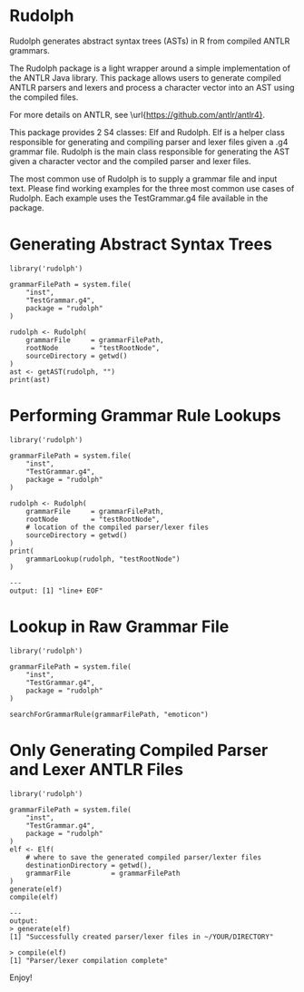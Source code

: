 # Rudolph

Rudolph generates abstract syntax trees (ASTs) in R from compiled
ANTLR grammars.

The Rudolph package is a light wrapper around a simple implementation of the
ANTLR Java library. This package allows users to generate compiled ANTLR
parsers and lexers and process a character vector into an AST using the
compiled files.

For more details on ANTLR, see \url{https://github.com/antlr/antlr4}.

This package provides 2 S4 classes: Elf and Rudolph. Elf is a helper class
responsible for generating and compiling parser and lexer files given a .g4
grammar file. Rudolph is the main class responsible for generating the AST
given a character vector and the compiled parser and lexer files.

The most common use of Rudolph is to supply a grammar file and input text. Please find working examples
for the three most common use cases of Rudolph. Each example uses the TestGrammar.g4 file available in the package.

# Generating Abstract Syntax Trees

```
library('rudolph')

grammarFilePath = system.file(
    "inst",
    "TestGrammar.g4",
    package = "rudolph"
)

rudolph <- Rudolph(
    grammarFile 	= grammarFilePath,
    rootNode 		= "testRootNode",
    sourceDirectory = getwd()
)
ast <- getAST(rudolph, "")
print(ast)
```

# Performing Grammar Rule Lookups

```
library('rudolph')

grammarFilePath = system.file(
    "inst",
    "TestGrammar.g4",
    package = "rudolph"
)

rudolph <- Rudolph(
    grammarFile 	= grammarFilePath,
    rootNode 		= "testRootNode",
    # location of the compiled parser/lexer files
    sourceDirectory = getwd()
)
print(
	grammarLookup(rudolph, "testRootNode")
)

---
output: [1] "line+ EOF"

```

# Lookup in Raw Grammar File

```
library('rudolph')

grammarFilePath = system.file(
    "inst",
    "TestGrammar.g4",
    package = "rudolph"
)

searchForGrammarRule(grammarFilePath, "emoticon")
```

# Only Generating Compiled Parser and Lexer ANTLR Files

```
library('rudolph')

grammarFilePath = system.file(
    "inst",
    "TestGrammar.g4",
    package = "rudolph"
)
elf <- Elf(
    # where to save the generated compiled parser/lexter files
    destinationDirectory = getwd(),
    grammarFile          = grammarFilePath
)
generate(elf)
compile(elf)

---
output:
> generate(elf)
[1] "Successfully created parser/lexer files in ~/YOUR/DIRECTORY"

> compile(elf)
[1] "Parser/lexer compilation complete"
```

Enjoy!